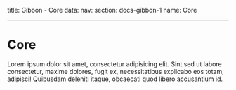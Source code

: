 title: Gibbon - Core
data:
  nav: 
    section: docs-gibbon-1
    name: Core

---

# Core

Lorem ipsum dolor sit amet, consectetur adipisicing elit. Sint sed ut labore consectetur, maxime dolores, fugit ex, necessitatibus explicabo eos totam, adipisci! Quibusdam deleniti itaque, obcaecati quod libero accusantium id.
